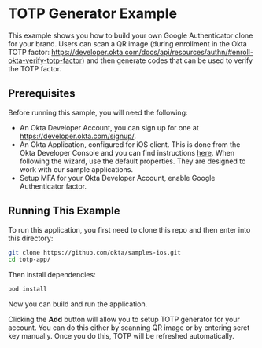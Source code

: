 # TOTP Generator Example

This example shows you how to build your own Google Authenticator clone for your brand. Users can scan a QR image (during enrollment in the Okta TOTP factor: https://developer.okta.com/docs/api/resources/authn/#enroll-okta-verify-totp-factor) and then generate codes that can be used to verify the TOTP factor.


## Prerequisites

Before running this sample, you will need the following:

* An Okta Developer Account, you can sign up for one at https://developer.okta.com/signup/.
* An Okta Application, configured for iOS client. This is done from the Okta Developer Console and you can find instructions [here][OIDC Native iOS Application Setup Instructions].  When following the wizard, use the default properties.  They are designed to work with our sample applications.
* Setup MFA for your Okta Developer Account, enable Google Authenticator factor.


## Running This Example

To run this application, you first need to clone this repo and then enter into this directory:

```bash
git clone https://github.com/okta/samples-ios.git
cd totp-app/
```

Then install dependencies:

```bash
pod install
```

Now you can build and run the application.

Clicking the **Add** button will allow you to setup TOTP generator for your account. You can do this either by scanning QR image or by entering seret key manually. Once you do this, TOTP will be refreshed automatically. 

[OIDC Native iOS Application Setup Instructions]: https://developer.okta.com/quickstart/#/ios/nodejs/express
